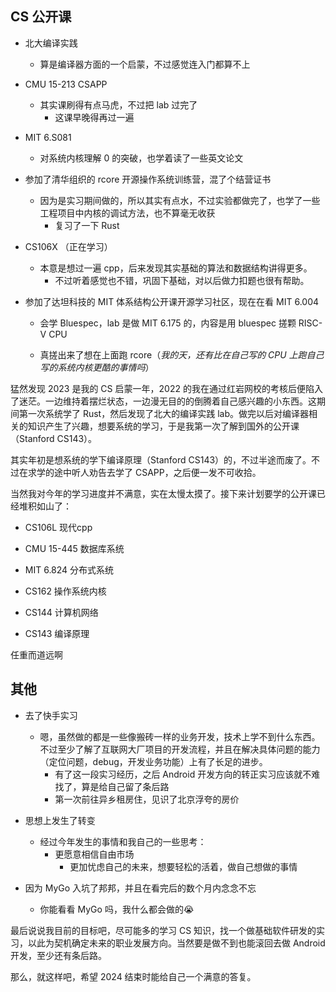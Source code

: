 ## **CS 公开课**

- 北大编译实践
	- 算是编译器方面的一个启蒙，不过感觉连入门都算不上
	
- CMU 15-213 CSAPP
	- 其实课刷得有点马虎，不过把 lab 过完了
		- 这课早晚得再过一遍
	
- MIT 6.S081
	- 对系统内核理解 0 的突破，也学着读了一些英文论文
	
- 参加了清华组织的 rcore 开源操作系统训练营，混了个结营证书
	- 因为是实习期间做的，所以其实有点水，不过实验都做完了，也学了一些工程项目中内核的调试方法，也不算毫无收获
		- 复习了一下 Rust
	
- CS106X （正在学习）
	- 本意是想过一遍 cpp，后来发现其实基础的算法和数据结构讲得更多。
		- 不过听着感觉也不错，巩固下基础，对以后做力扣题也很有帮助。
	
- 参加了达坦科技的 MIT 体系结构公开课开源学习社区，现在在看 MIT 6.004
	- 会学 Bluespec，lab 是做 MIT 6.175 的，内容是用 bluespec 搓颗 RISC-V CPU
	
  - 真搓出来了想在上面跑 rcore（_我的天，还有比在自己写的 CPU 上跑自己写的系统内核更酷的事情吗_）



猛然发现 2023 是我的 CS 启蒙一年，2022 的我在通过红岩网校的考核后便陷入了迷茫。一边维持着摆烂状态，一边漫无目的的倒腾着自己感兴趣的小东西。这期间第一次系统学了 Rust，然后发现了北大的编译实践 lab。做完以后对编译器相关的知识产生了兴趣，想要系统的学习，于是我第一次了解到国外的公开课 （Stanford CS143）。



其实年初是想系统的学下编译原理（Stanford CS143）的，不过半途而废了。不过在求学的途中听人劝告去学了 CSAPP，之后便一发不可收拾。



当然我对今年的学习进度并不满意，实在太慢太摸了。接下来计划要学的公开课已经堆积如山了：


- CS106L 现代cpp

- CMU 15-445 数据库系统

- MIT 6.824 分布式系统

- CS162 操作系统内核

- CS144 计算机网络

- CS143 编译原理



任重而道远啊


## **其他**

- 去了快手实习
	- 嗯，虽然做的都是一些像搬砖一样的业务开发，技术上学不到什么东西。不过至少了解了互联网大厂项目的开发流程，并且在解决具体问题的能力（定位问题，debug，开发业务功能）上有了长足的进步。
		- 有了这一段实习经历，之后 Android 开发方向的转正实习应该就不难找了，算是给自己留了条后路
		- 第一次前往异乡租房住，见识了北京浮夸的房价
	
- 思想上发生了转变
	- 经过今年发生的事情和我自己的一些思考：
		- 更愿意相信自由市场
			- 更加忧虑自己的未来，想要轻松的活着，做自己想做的事情
	
- 因为 MyGo 入坑了邦邦，并且在看完后的数个月内念念不忘
	- 你能看看 MyGo 吗，我什么都会做的😭
	


最后说说我目前的目标吧，尽可能多的学习 CS 知识，找一个做基础软件研发的实习，以此为契机确定未来的职业发展方向。当然要是做不到也能滚回去做 Android 开发，至少还有条后路。



那么，就这样吧，希望 2024 结束时能给自己一个满意的答复。
